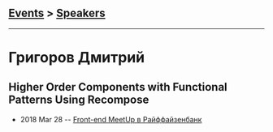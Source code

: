 ## [Events](../README.md) > [Speakers](../speakers.md)
---

# Григоров Дмитрий

## Higher Order Components with Functional Patterns Using Recompose
- 2018 Mar 28 -- [Front-end MeetUp в Райффайзенбанк](https://youtu.be/5zPbydsnLoE?t=2m3s)    
